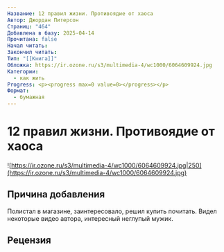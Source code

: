```yaml
---
Название: 12 правил жизни. Противоядие от хаоса
Автор: Джордан Питерсон
Страниц: "464"
Добавлена в базу: 2025-04-14
Прочитана: false
Начал читать: 
Закончил читать: 
Тип: "[[Книга]]"
Обложка: https://ir.ozone.ru/s3/multimedia-4/wc1000/6064609924.jpg
Категории:
  - как жить
Progress: <p><progress max=0 value=0></progress></p>
Формат:
  - бумажная
---
```

# 12 правил жизни. Противоядие от хаоса

![https://ir.ozone.ru/s3/multimedia-4/wc1000/6064609924.jpg|250](https://ir.ozone.ru/s3/multimedia-4/wc1000/6064609924.jpg)

## Причина добавления

Полистал в магазине, заинтересовало, решил купить почитать. Видел некоторые видео автора, интересный неглупый мужик.

## Рецензия